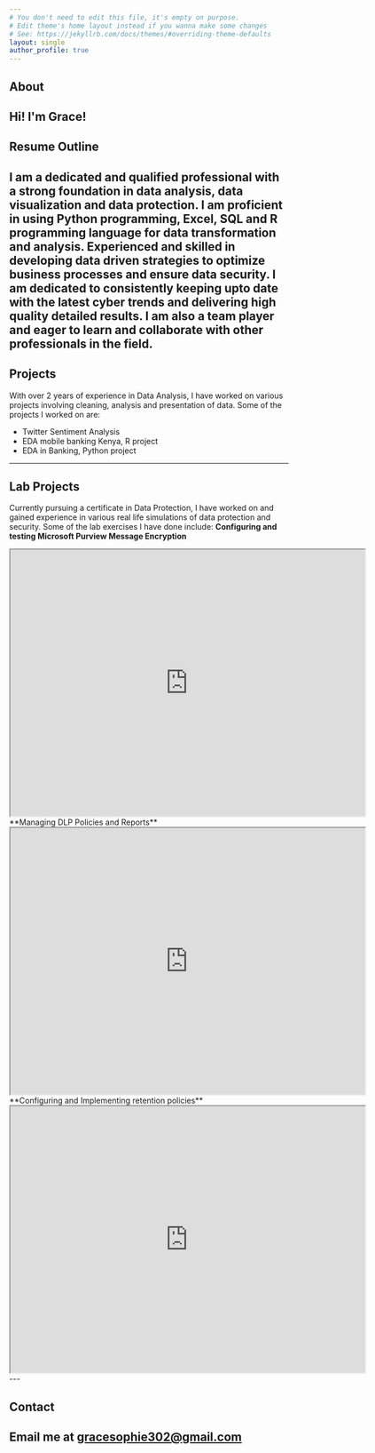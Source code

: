 ```yaml
---
# You don't need to edit this file, it's empty on purpose.
# Edit theme's home layout instead if you wanna make some changes
# See: https://jekyllrb.com/docs/themes/#overriding-theme-defaults
layout: single
author_profile: true
---
```

## <a id="home"></a>About
Hi! I'm Grace!
---

## <a id="resume"></a>Resume Outline
I am a dedicated and qualified professional with a strong foundation in data analysis, data visualization and data protection. I am proficient in using Python programming, Excel, SQL and R programming language for data transformation and analysis. Experienced and skilled in developing data driven strategies to optimize business processes and ensure data security. I am dedicated to consistently keeping upto date with the latest cyber trends and delivering high quality detailed results. I am also a team player and eager to learn and collaborate with other professionals in the field.
---

## <a id="projects"></a>Projects
With over 2 years of experience in Data Analysis, I have worked on various projects involving cleaning, analysis and presentation of data. Some of the projects I worked on are:
- Twitter Sentiment Analysis
- EDA mobile banking Kenya, R project
- EDA in Banking, Python project
---

## <a id="lab"></a>Lab Projects
Currently pursuing a certificate in Data Protection, I have worked on and gained experience in various real life simulations of data protection and security. Some of the lab exercises I have done include:
  **Configuring and testing Microsoft Purview Message Encryption**
  <iframe src="https://drive.google.com/file/d/1M8uP2iU587MzOuYcmrly1Uf8KC35-uGL/preview" width="640" height="480" allow="autoplay"></iframe>
  **Managing DLP Policies and Reports**
  <iframe src="https://drive.google.com/file/d/1lfbD2J1WVB3PFDYJNbZwmtXdrfG0q8nz/preview" width="640" height="480" allow="autoplay"></iframe>
  **Configuring and Implementing retention policies**
  <iframe src="https://drive.google.com/file/d/1GOHTMr9dA7COA7eFfGkDYtf5wnb47e6b/preview" width="640" height="480" allow="autoplay"></iframe>
 ---

## <a id="contacts"></a>Contact
Email me at gracesophie302@gmail.com
---
